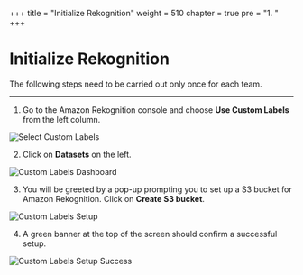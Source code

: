 +++
title = "Initialize Rekognition"
weight = 510
chapter = true
pre = "1. "
+++

# Initialize Rekognition

The following steps need to be carried out only once for each team.

---

1. Go to the Amazon Rekognition console and choose **Use Custom Labels** from the left column.

![Select Custom Labels](/custom-labels-select.png?classes=border)

2. Click on **Datasets** on the left.

![Custom Labels Dashboard](/custom-labels-dash.png?classes=border)

3. You will be greeted by a pop-up prompting you to set up a S3 bucket for Amazon Rekognition. Click on **Create S3 bucket**.

![Custom Labels Setup](/custom-labels-setup.png?classes=border)

4. A green banner at the top of the screen should confirm a successful setup.

![Custom Labels Setup Success](/setup-success.png?classes=border)
